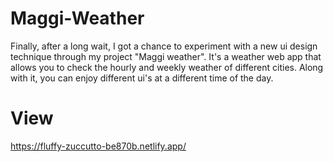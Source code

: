 # Maggi-Weather
Finally, after a long wait, I got a chance to experiment with a new ui design technique through my project "Maggi weather". It's a weather web app that allows you to check the hourly and weekly weather of different cities. Along with it, you can enjoy different ui's at a different time of the day.


# View
https://fluffy-zuccutto-be870b.netlify.app/
